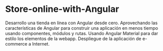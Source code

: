 # Store-online-with-Angular
Desarrollo una tienda en línea con Angular desde cero. Aprovechando las características de Angular para construir una aplicación en menos tiempo usando componentes, módulos y rutas. Usando Angular Material para dar estilo los elementos de la webapp. Despliegue de la  aplicación de e-commerce a Internet.
